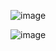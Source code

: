 ![image](https://github.com/user-attachments/assets/b762ea72-4a4d-45ee-a364-26869b0786ad)


![image](https://github.com/user-attachments/assets/f4249552-0905-4530-9fc5-31c5e90ba82f)
